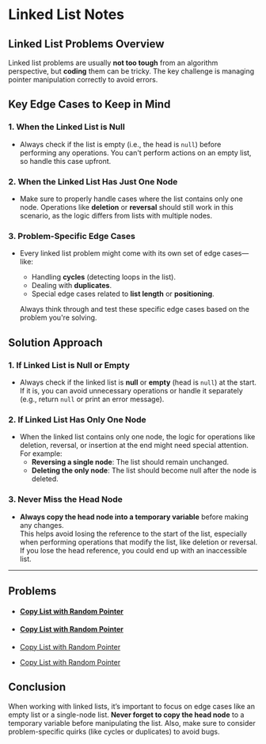 # Linked List Notes

## Linked List Problems Overview

Linked list problems are usually **not too tough** from an algorithm perspective, but **coding** them can be tricky. The key challenge is managing pointer manipulation correctly to avoid errors.

## Key Edge Cases to Keep in Mind

### 1. When the Linked List is Null
- Always check if the list is empty (i.e., the head is `null`) before performing any operations. You can't perform actions on an empty list, so handle this case upfront.

### 2. When the Linked List Has Just One Node
- Make sure to properly handle cases where the list contains only one node. Operations like **deletion** or **reversal** should still work in this scenario, as the logic differs from lists with multiple nodes.

### 3. Problem-Specific Edge Cases
- Every linked list problem might come with its own set of edge cases—like:
  - Handling **cycles** (detecting loops in the list).
  - Dealing with **duplicates**.
  - Special edge cases related to **list length** or **positioning**.
  
  Always think through and test these specific edge cases based on the problem you're solving.

## Solution Approach

### 1. **If Linked List is Null or Empty**
- Always check if the linked list is **null** or **empty** (head is `null`) at the start. If it is, you can avoid unnecessary operations or handle it separately (e.g., return `null` or print an error message).

### 2. **If Linked List Has Only One Node**
- When the linked list contains only one node, the logic for operations like deletion, reversal, or insertion at the end might need special attention. For example:
  - **Reversing a single node**: The list should remain unchanged.
  - **Deleting the only node**: The list should become null after the node is deleted.

### 3. **Never Miss the Head Node**
- **Always copy the head node into a temporary variable** before making any changes.  
  This helps avoid losing the reference to the start of the list, especially when performing operations that modify the list, like deletion or reversal. If you lose the head reference, you could end up with an inaccessible list.

---

## Problems

- #### [Copy List with Random Pointer](copy_list_with_random_pointer.md)
- #### [Copy List with Random Pointer](copy_list_with_random_pointer.md)

- [Copy List with Random Pointer](copy_list_with_random_pointer.md)
- [Copy List with Random Pointer](copy_list_with_random_pointer.md) 


## Conclusion

When working with linked lists, it’s important to focus on edge cases like an empty list or a single-node list. **Never forget to copy the head node** to a temporary variable before manipulating the list. Also, make sure to consider problem-specific quirks (like cycles or duplicates) to avoid bugs.
